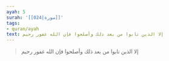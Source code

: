 ```yaml
---
ayah: 5
surah: '[[024|سورة]]'
tags:
- quran/ayah
text: إلا الذين تابوا من بعد ذلك وأصلحوا فإن الله غفور رحيم
---
```

> إلا الذين تابوا من بعد ذلك وأصلحوا فإن الله غفور رحيم
